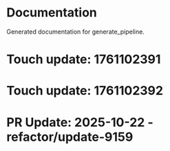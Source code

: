# Documentation

Generated documentation for generate_pipeline.

# Touch update: 1761102391

# Touch update: 1761102392

# PR Update: 2025-10-22 - refactor/update-9159

